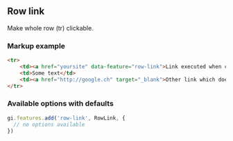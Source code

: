## Row link

Make whole row (tr) clickable.

### Markup example

```html
<tr>
    <td><a href="yoursite" data-feature="row-link">Link executed when clicked on row</a></td>
    <td>Some text</td>
    <td><a href="http://google.ch" target="_blank">Other link which doesnt trigger row click</a></td>
</tr>
```

### Available options with defaults

```js
gi.features.add('row-link', RowLink, {
  // no options available
})
```
